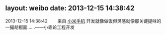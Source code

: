 layout: weibo
date: 2013-12-15 14:38:42
---
2013-12-15 14:38:42  &nbsp;&nbsp;&nbsp;&nbsp;&nbsp;&nbsp; 来自 <a href="http://app.weibo.com/t/feed/22zMnn" rel="nofollow">小米手机</a>
开发就像做饭但灵感就像那关键提味的一撮胡椒面……——小乖论工程开发 ​​​
